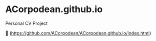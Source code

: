 # ACorpodean.github.io
Personal CV Project

🔗 (https://github.com/ACorpodean/ACorpodean.github.io/index.html)
